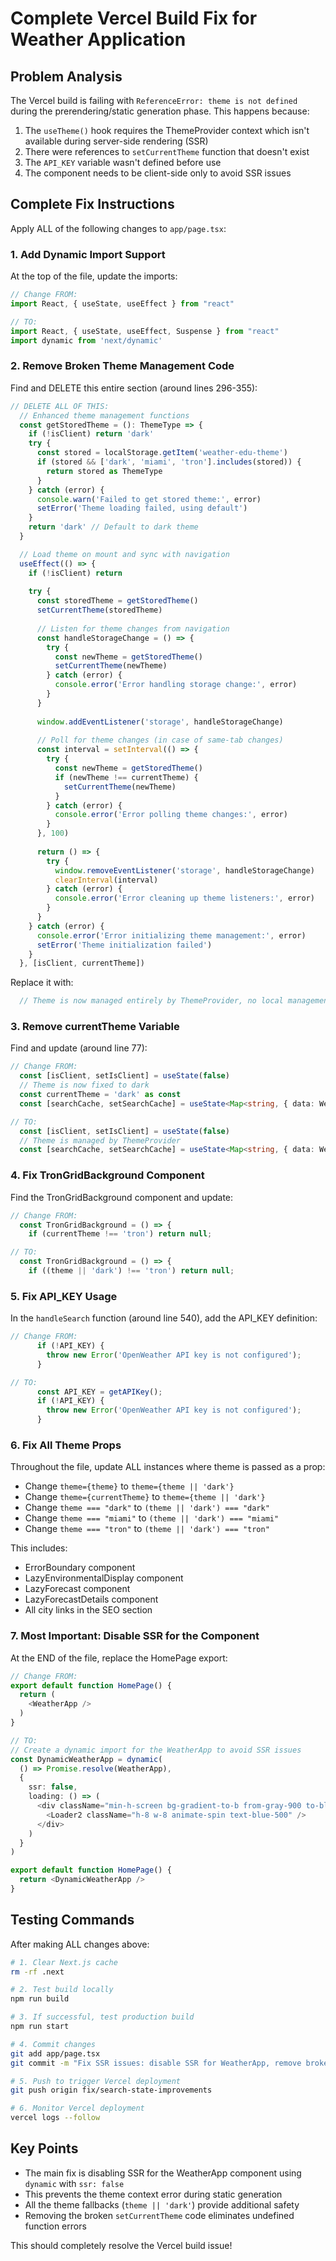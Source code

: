 # Complete Vercel Build Fix for Weather Application

## Problem Analysis
The Vercel build is failing with `ReferenceError: theme is not defined` during the prerendering/static generation phase. This happens because:

1. The `useTheme()` hook requires the ThemeProvider context which isn't available during server-side rendering (SSR)
2. There were references to `setCurrentTheme` function that doesn't exist
3. The `API_KEY` variable wasn't defined before use
4. The component needs to be client-side only to avoid SSR issues

## Complete Fix Instructions

Apply ALL of the following changes to `app/page.tsx`:

### 1. Add Dynamic Import Support
At the top of the file, update the imports:

```typescript
// Change FROM:
import React, { useState, useEffect } from "react"

// TO:
import React, { useState, useEffect, Suspense } from "react"
import dynamic from 'next/dynamic'
```

### 2. Remove Broken Theme Management Code
Find and DELETE this entire section (around lines 296-355):

```typescript
// DELETE ALL OF THIS:
  // Enhanced theme management functions
  const getStoredTheme = (): ThemeType => {
    if (!isClient) return 'dark'
    try {
      const stored = localStorage.getItem('weather-edu-theme')
      if (stored && ['dark', 'miami', 'tron'].includes(stored)) {
        return stored as ThemeType
      }
    } catch (error) {
      console.warn('Failed to get stored theme:', error)
      setError('Theme loading failed, using default')
    }
    return 'dark' // Default to dark theme
  }

  // Load theme on mount and sync with navigation
  useEffect(() => {
    if (!isClient) return
    
    try {
      const storedTheme = getStoredTheme()
      setCurrentTheme(storedTheme)
      
      // Listen for theme changes from navigation
      const handleStorageChange = () => {
        try {
          const newTheme = getStoredTheme()
          setCurrentTheme(newTheme)
        } catch (error) {
          console.error('Error handling storage change:', error)
        }
      }
      
      window.addEventListener('storage', handleStorageChange)
      
      // Poll for theme changes (in case of same-tab changes)
      const interval = setInterval(() => {
        try {
          const newTheme = getStoredTheme()
          if (newTheme !== currentTheme) {
            setCurrentTheme(newTheme)
          }
        } catch (error) {
          console.error('Error polling theme changes:', error)
        }
      }, 100)
      
      return () => {
        try {
          window.removeEventListener('storage', handleStorageChange)
          clearInterval(interval)
        } catch (error) {
          console.error('Error cleaning up theme listeners:', error)
        }
      }
    } catch (error) {
      console.error('Error initializing theme management:', error)
      setError('Theme initialization failed')
    }
  }, [isClient, currentTheme])
```

Replace it with:
```typescript
  // Theme is now managed entirely by ThemeProvider, no local management needed
```

### 3. Remove currentTheme Variable
Find and update (around line 77):

```typescript
// Change FROM:
  const [isClient, setIsClient] = useState(false)
  // Theme is now fixed to dark
  const currentTheme = 'dark' as const
  const [searchCache, setSearchCache] = useState<Map<string, { data: WeatherData; timestamp: number }>>(new Map())

// TO:
  const [isClient, setIsClient] = useState(false)
  // Theme is managed by ThemeProvider
  const [searchCache, setSearchCache] = useState<Map<string, { data: WeatherData; timestamp: number }>>(new Map())
```

### 4. Fix TronGridBackground Component
Find the TronGridBackground component and update:

```typescript
// Change FROM:
  const TronGridBackground = () => {
    if (currentTheme !== 'tron') return null;

// TO:
  const TronGridBackground = () => {
    if ((theme || 'dark') !== 'tron') return null;
```

### 5. Fix API_KEY Usage
In the `handleSearch` function (around line 540), add the API_KEY definition:

```typescript
// Change FROM:
      if (!API_KEY) {
        throw new Error('OpenWeather API key is not configured');
      }

// TO:
      const API_KEY = getAPIKey();
      if (!API_KEY) {
        throw new Error('OpenWeather API key is not configured');
      }
```

### 6. Fix All Theme Props
Throughout the file, update ALL instances where theme is passed as a prop:

- Change `theme={theme}` to `theme={theme || 'dark'}`
- Change `theme={currentTheme}` to `theme={theme || 'dark'}`
- Change `theme === "dark"` to `(theme || 'dark') === "dark"`
- Change `theme === "miami"` to `(theme || 'dark') === "miami"`
- Change `theme === "tron"` to `(theme || 'dark') === "tron"`

This includes:
- ErrorBoundary component
- LazyEnvironmentalDisplay component  
- LazyForecast component
- LazyForecastDetails component
- All city links in the SEO section

### 7. Most Important: Disable SSR for the Component
At the END of the file, replace the HomePage export:

```typescript
// Change FROM:
export default function HomePage() {
  return (
    <WeatherApp />
  )
}

// TO:
// Create a dynamic import for the WeatherApp to avoid SSR issues
const DynamicWeatherApp = dynamic(
  () => Promise.resolve(WeatherApp),
  { 
    ssr: false,
    loading: () => (
      <div className="min-h-screen bg-gradient-to-b from-gray-900 to-black flex items-center justify-center">
        <Loader2 className="h-8 w-8 animate-spin text-blue-500" />
      </div>
    )
  }
)

export default function HomePage() {
  return <DynamicWeatherApp />
}
```

## Testing Commands

After making ALL changes above:

```bash
# 1. Clear Next.js cache
rm -rf .next

# 2. Test build locally
npm run build

# 3. If successful, test production build
npm run start

# 4. Commit changes
git add app/page.tsx
git commit -m "Fix SSR issues: disable SSR for WeatherApp, remove broken theme code"

# 5. Push to trigger Vercel deployment
git push origin fix/search-state-improvements

# 6. Monitor Vercel deployment
vercel logs --follow
```

## Key Points
- The main fix is disabling SSR for the WeatherApp component using `dynamic` with `ssr: false`
- This prevents the theme context error during static generation
- All the theme fallbacks (`theme || 'dark'`) provide additional safety
- Removing the broken `setCurrentTheme` code eliminates undefined function errors

This should completely resolve the Vercel build issue!
